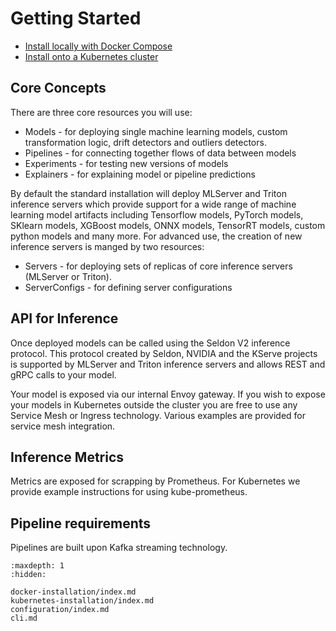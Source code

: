 # Getting Started


 * [Install locally with Docker Compose](./docker-installation/index.md)
 * [Install onto a Kubernetes cluster](./kubernetes-installation/index.md)


## Core Concepts

There are three core resources you will use:

 * Models - for deploying single machine learning models, custom transformation logic, drift detectors and outliers detectors.
 * Pipelines - for connecting together flows of data between models
 * Experiments - for testing new versions of models
 * Explainers - for explaining model or pipeline  predictions

By default the standard installation will deploy MLServer and Triton inference servers which provide support for a wide range of machine learning model artifacts including Tensorflow models, PyTorch models, SKlearn models, XGBoost models, ONNX models, TensorRT models, custom python models and many more. For advanced use, the creation of new inference servers is manged by two resources:

 * Servers - for deploying sets of replicas of core inference servers (MLServer or Triton).
 * ServerConfigs - for defining server configurations

## API for Inference

Once deployed models can be called using the Seldon V2 inference protocol. This protocol created by Seldon, NVIDIA and the KServe projects is supported by MLServer and Triton inference servers and allows REST and gRPC calls to your model.

Your model is exposed via our internal Envoy gateway. If you wish to expose your models in Kubernetes outside the cluster you are free to use any Service Mesh or Ingress technology. Various examples are provided for service mesh integration.

## Inference Metrics

Metrics are exposed for scrapping by Prometheus. For Kubernetes we provide example instructions for using kube-prometheus.

## Pipeline requirements

Pipelines are built upon Kafka streaming technology.



```{toctree}
:maxdepth: 1
:hidden:

docker-installation/index.md
kubernetes-installation/index.md
configuration/index.md
cli.md
```
